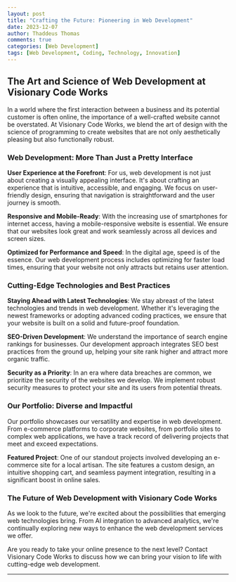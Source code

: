 ```yaml
---
layout: post
title: "Crafting the Future: Pioneering in Web Development"
date: 2023-12-07
author: Thaddeus Thomas
comments: true
categories: [Web Development]
tags: [Web Development, Coding, Technology, Innovation]
---
```


## The Art and Science of Web Development at Visionary Code Works

In a world where the first interaction between a business and its potential customer is often online, the importance of a well-crafted website cannot be overstated. At Visionary Code Works, we blend the art of design with the science of programming to create websites that are not only aesthetically pleasing but also functionally robust.

### Web Development: More Than Just a Pretty Interface

**User Experience at the Forefront**: For us, web development is not just about creating a visually appealing interface. It's about crafting an experience that is intuitive, accessible, and engaging. We focus on user-friendly design, ensuring that navigation is straightforward and the user journey is smooth.

**Responsive and Mobile-Ready**: With the increasing use of smartphones for internet access, having a mobile-responsive website is essential. We ensure that our websites look great and work seamlessly across all devices and screen sizes.

**Optimized for Performance and Speed**: In the digital age, speed is of the essence. Our web development process includes optimizing for faster load times, ensuring that your website not only attracts but retains user attention.

### Cutting-Edge Technologies and Best Practices

**Staying Ahead with Latest Technologies**: We stay abreast of the latest technologies and trends in web development. Whether it's leveraging the newest frameworks or adopting advanced coding practices, we ensure that your website is built on a solid and future-proof foundation.

**SEO-Driven Development**: We understand the importance of search engine rankings for businesses. Our development approach integrates SEO best practices from the ground up, helping your site rank higher and attract more organic traffic.

**Security as a Priority**: In an era where data breaches are common, we prioritize the security of the websites we develop. We implement robust security measures to protect your site and its users from potential threats.

### Our Portfolio: Diverse and Impactful

Our portfolio showcases our versatility and expertise in web development. From e-commerce platforms to corporate websites, from portfolio sites to complex web applications, we have a track record of delivering projects that meet and exceed expectations.

**Featured Project**: One of our standout projects involved developing an e-commerce site for a local artisan. The site features a custom design, an intuitive shopping cart, and seamless payment integration, resulting in a significant boost in online sales.

### The Future of Web Development with Visionary Code Works

As we look to the future, we're excited about the possibilities that emerging web technologies bring. From AI integration to advanced analytics, we're continually exploring new ways to enhance the web development services we offer.

Are you ready to take your online presence to the next level? Contact Visionary Code Works to discuss how we can bring your vision to life with cutting-edge web development.

---

<!-- This blog post is designed to highlight your expertise and services in web development, showcasing how you blend technology and creativity to deliver exceptional websites. Feel free to add specific details or examples that resonate with your brand's story and client successes. -->
